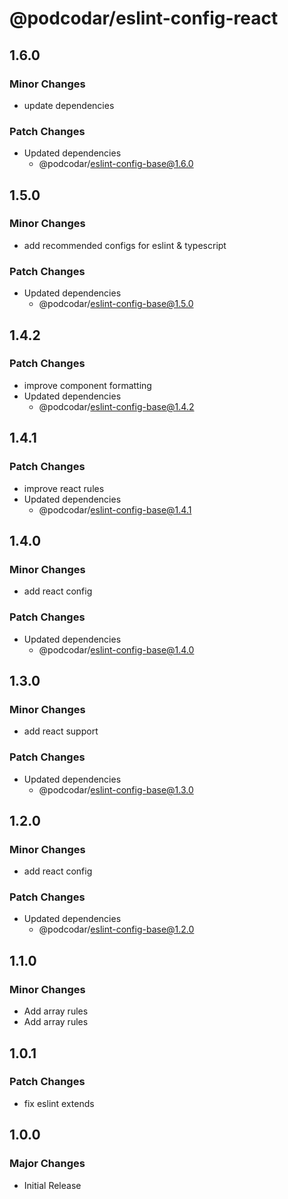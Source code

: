 # @podcodar/eslint-config-react

## 1.6.0

### Minor Changes

- update dependencies

### Patch Changes

- Updated dependencies
  - @podcodar/eslint-config-base@1.6.0

## 1.5.0

### Minor Changes

- add recommended configs for eslint & typescript

### Patch Changes

- Updated dependencies
  - @podcodar/eslint-config-base@1.5.0

## 1.4.2

### Patch Changes

- improve component formatting
- Updated dependencies
  - @podcodar/eslint-config-base@1.4.2

## 1.4.1

### Patch Changes

- improve react rules
- Updated dependencies
  - @podcodar/eslint-config-base@1.4.1

## 1.4.0

### Minor Changes

- add react config

### Patch Changes

- Updated dependencies
  - @podcodar/eslint-config-base@1.4.0

## 1.3.0

### Minor Changes

- add react support

### Patch Changes

- Updated dependencies
  - @podcodar/eslint-config-base@1.3.0

## 1.2.0

### Minor Changes

- add react config

### Patch Changes

- Updated dependencies
  - @podcodar/eslint-config-base@1.2.0

## 1.1.0

### Minor Changes

- Add array rules
- Add array rules

## 1.0.1

### Patch Changes

- fix eslint extends

## 1.0.0

### Major Changes

- Initial Release

